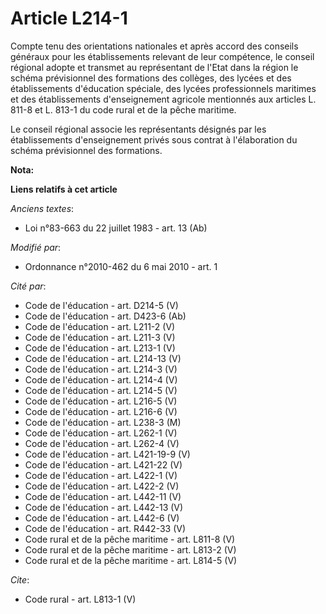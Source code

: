 # Article L214-1

Compte tenu des orientations nationales et après accord des conseils généraux pour les établissements relevant de leur
compétence, le conseil régional adopte et transmet au représentant de l'Etat dans la région le schéma prévisionnel des
formations des collèges, des lycées et des établissements d'éducation spéciale, des lycées professionnels maritimes et des
établissements d'enseignement agricole mentionnés aux articles L. 811-8 et L. 813-1 du code rural et de la pêche maritime.

Le conseil régional associe les représentants désignés par les établissements d'enseignement privés sous contrat à
l'élaboration du schéma prévisionnel des formations.

**Nota:**



**Liens relatifs à cet article**

_Anciens textes_:

  - Loi n°83-663 du 22 juillet 1983 - art. 13 (Ab)

_Modifié par_:

  - Ordonnance n°2010-462 du 6 mai 2010 - art. 1

_Cité par_:

  - Code de l'éducation - art. D214-5 (V)
  - Code de l'éducation - art. D423-6 (Ab)
  - Code de l'éducation - art. L211-2 (V)
  - Code de l'éducation - art. L211-3 (V)
  - Code de l'éducation - art. L213-1 (V)
  - Code de l'éducation - art. L214-13 (V)
  - Code de l'éducation - art. L214-3 (V)
  - Code de l'éducation - art. L214-4 (V)
  - Code de l'éducation - art. L214-5 (V)
  - Code de l'éducation - art. L216-5 (V)
  - Code de l'éducation - art. L216-6 (V)
  - Code de l'éducation - art. L238-3 (M)
  - Code de l'éducation - art. L262-1 (V)
  - Code de l'éducation - art. L262-4 (V)
  - Code de l'éducation - art. L421-19-9 (V)
  - Code de l'éducation - art. L421-22 (V)
  - Code de l'éducation - art. L422-1 (V)
  - Code de l'éducation - art. L422-2 (V)
  - Code de l'éducation - art. L442-11 (V)
  - Code de l'éducation - art. L442-13 (V)
  - Code de l'éducation - art. L442-6 (V)
  - Code de l'éducation - art. R442-33 (V)
  - Code rural et de la pêche maritime - art. L811-8 (V)
  - Code rural et de la pêche maritime - art. L813-2 (V)
  - Code rural et de la pêche maritime - art. L814-5 (V)

_Cite_:

  - Code rural - art. L813-1 (V)
